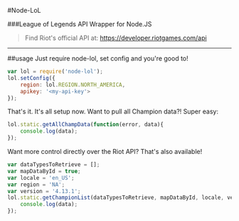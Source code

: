 #Node-LoL

###League of Legends API Wrapper for Node.JS
> Find Riot's official API at:
> https://developer.riotgames.com/api

----
##usage
Just require node-lol, set config and you're good to!
```javascript
var lol = require('node-lol');
lol.setConfig({
    region: lol.REGION.NORTH_AMERICA,
    apikey: '<my-api-key'>
});
```
That's it.  It's all setup now.
Want to pull all Champion data?!
Super easy:
```javascript
lol.static.getAllChampData(function(error, data){
    console.log(data);
});
```
Want more control directly over the Riot API?
That's also available!
```javascript
var dataTypesToRetrieve = [];
var mapDataById = true;
var locale = 'en_US';
var region = 'NA';
var version = '4.13.1';
lol.static.getChampionList(dataTypesToRetrieve, mapDataById, locale, version, region, function(error, data){
    console.log(data);
});
```
